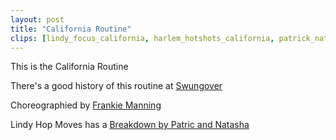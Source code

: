 ```yaml
---
layout: post
title: "California Routine"
clips: [lindy_focus_california, harlem_hotshots_california, patrick_natasha_california_counts, dan_lainey_california, wnh_2016_california]
---
```


This is the California Routine

There's a good history of this routine at [Swungover](https://swungover.wordpress.com/2011/09/12/pinning-down-the-california-routine/)

Choreographied by [Frankie Manning](/historical_clips/frankie_manning)

Lindy Hop Moves has a [Breakdown by Patric and Natasha](https://lindyhopmoves.com/more-lindy-hop/jazz-routines/the-california-routine/)
